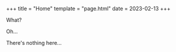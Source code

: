+++
title = "Home"
template = "page.html"
date = 2023-02-13
+++

What?

Oh...

There's nothing here...
